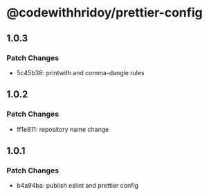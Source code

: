 # @codewithhridoy/prettier-config

## 1.0.3

### Patch Changes

- 5c45b38: printwith and comma-dangle rules

## 1.0.2

### Patch Changes

- ff1e811: repository name change

## 1.0.1

### Patch Changes

- b4a94ba: publish eslint and prettier config
